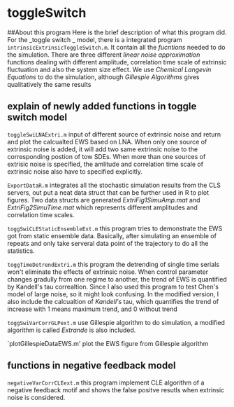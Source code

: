 # toggleSwitch
##About this program
Here is the brief description of what this program did. For the _toggle switch _ model, there is a integrated program `intrinsicExtrinsicToggleSwitch.m`. It contain all the _fucntions_ needed to do the simulation. There are three different _linear noise approximation_ functions dealing with different amplitude, correlation time scale of extrinsic fluctuation and also the system size effect. We use _Chemical Langevin Equations_ to do the simulation, although _Gillespie Algorithms_ gives qualitatively the same results

## explain of newly added functions in toggle switch model
`toggleSwiLNAExtri.m` input of different source of extrinsic noise and return and plot the calcualted EWS based on LNA. When only one source of extrinsic noise is added, it will add two same extrinsic noise to the corresponding postion of tow SDEs. When more than one sources of extrisic noise is specified, the amlitude and correlation time scale of extrinsic noise also have to specified explicitly.

`ExportDataR.m`  integrates all the stochastic simulation results from the CLS servers, out put a neat data struct that can be further used in R to plot figures. Two data structs are generated _ExtriFig1SimuAmp.mat_ and _ExtriFig2SimuTime.mat_ which represents different amplitudes and correlation time scales.

`toggSwiCLEStaticEnsembleExt.m` this program tries to demonstrate the EWS got from static ensemble data. Basically, after simulating an ensemble of repeats and only take serveral data point of the trajectory to do all the statistics.

`toggTimeDetrendExtri.m` this program the detrending of single time serials won't eliminate the effects of extrinsic noise. When control parameter changes gradully from one regime to another, the trend of EWS is quantified by Kandell's tau correaltion. Since I also used this program to test Chen's model of large noise, so it might look confusing. In the modified version, I also include the calcualtion of _Kandell's_ tau, which quantifies the trend of increase with 1 means maximum trend, and 0 without trend

`toggSwiVarCorrGLPext.m` use Gillespie algorithm to do simulation, a modified algorithm is called _Extrande_ is also included.

`plotGillespieDataEWS.m' plot the EWS figure from Gillespie algorithm

## functions in negative feedback model
`negativeVarCorrCLEext.m` this program implement CLE algorithm of a negative feedback motif and shows the false positve resutls when extrinsic noise is considered.



